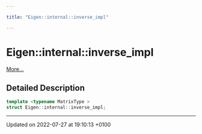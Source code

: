 ```yaml
---

title: "Eigen::internal::inverse_impl"

---
```


# Eigen::internal::inverse_impl



 [More...](#detailed-description)

## Detailed Description

```cpp
template <typename MatrixType >
struct Eigen::internal::inverse_impl;
```

-------------------------------

Updated on 2022-07-27 at 19:10:13 +0100